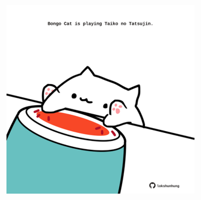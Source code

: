 <!-- built at 20/03/2022, 12:01:04 UTC -->
<p align="center">
  <img width="500" height="500" src="./ReadmeImage.svg">
</p>
